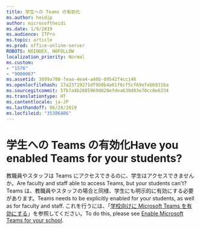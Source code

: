 ```yaml
---
title: 学生への Teams の有効化
ms.author: heidip
author: microsoftheidi
ms.date: 1/9/2019
ms.audience: ITPro
ms.topic: article
ms.prod: office-online-server
ROBOTS: NOINDEX, NOFOLLOW
localization_priority: Normal
ms.custom:
- "1576"
- "9000067"
ms.assetid: 3899a788-feaa-4ea4-a40b-09542f4cc148
ms.openlocfilehash: 17a23719271df9b0b4a61f6cf5cf69efebb931ba
ms.sourcegitcommit: 5fb7a4b28859690020efdea630d03e70cc0e6334
ms.translationtype: HT
ms.contentlocale: ja-JP
ms.lasthandoff: 06/28/2019
ms.locfileid: "35386486"
---
```

# <a name="have-you-enabled-teams-for-your-students"></a><span data-ttu-id="7f68c-102">学生への Teams の有効化</span><span class="sxs-lookup"><span data-stu-id="7f68c-102">Have you enabled Teams for your students?</span></span>

<span data-ttu-id="7f68c-103">教職員やスタッフは Teams にアクセスできるのに、学生はアクセスできませんか。</span><span class="sxs-lookup"><span data-stu-id="7f68c-103">Are faculty and staff able to access Teams, but your students can't?</span></span> <span data-ttu-id="7f68c-104">Teams は、教職員やスタッフの場合と同様、学生にも明示的に有効にする必要があります。</span><span class="sxs-lookup"><span data-stu-id="7f68c-104">Teams needs to be explicitly enabled for your students, as well as for faculty and staff.</span></span> <span data-ttu-id="7f68c-105">これを行うには、「[学校向けに Microsoft Teams を有効にする](https://docs.microsoft.com/education/get-started/enable-microsoft-teams)」を参照してください。</span><span class="sxs-lookup"><span data-stu-id="7f68c-105">To do this, please see [Enable Microsoft Teams for your school](https://docs.microsoft.com/education/get-started/enable-microsoft-teams).</span></span>
  